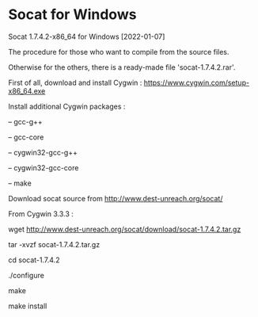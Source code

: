 # Socat for Windows
Socat 1.7.4.2-x86_64 for Windows
[2022-01-07]

The procedure for those who want to compile from the source files. 

Otherwise for the others, there is a ready-made file 'socat-1.7.4.2.rar'.

First of all, download and install Cygwin : https://www.cygwin.com/setup-x86_64.exe

Install additional Cygwin packages :

– gcc-g++

– gcc-core

– cygwin32-gcc-g++

– cygwin32-gcc-core

– make

Download socat source from http://www.dest-unreach.org/socat/

From Cygwin 3.3.3 : 

wget http://www.dest-unreach.org/socat/download/socat-1.7.4.2.tar.gz

tar -xvzf socat-1.7.4.2.tar.gz

cd socat-1.7.4.2

./configure

make

make install
